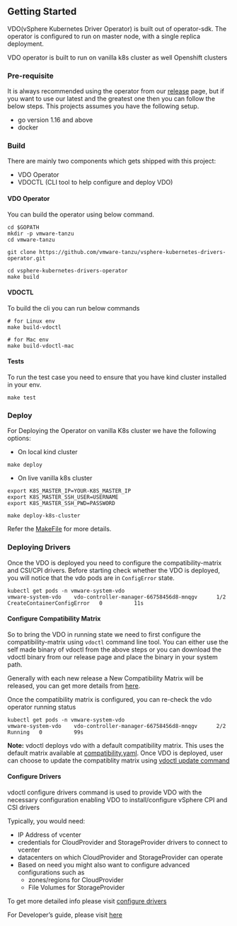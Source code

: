 ## Getting Started

VDO(vSphere Kubernetes Driver Operator) is built out of operator-sdk.
The operator is configured to run on master node, with a single replica deployment.

VDO operator is built to run on vanilla k8s cluster as well Openshift clusters


### Pre-requisite
It is always recommended using the operator from our [release](https://github.com/vmware-tanzu/vsphere-kubernetes-drivers-operator/releases) page, but if you want to use our
latest and the greatest one then you can follow the below steps. This projects assumes you have the following setup.
- go version 1.16 and above
- docker

### Build

There are mainly two components which gets shipped with this project:
- VDO Operator
- VDOCTL (CLI tool to help configure and deploy VDO)

#### VDO Operator
You can build the operator using below command.
```shell
cd $GOPATH
mkdir -p vmware-tanzu
cd vmware-tanzu

git clone https://github.com/vmware-tanzu/vsphere-kubernetes-drivers-operator.git

cd vsphere-kubernetes-drivers-operator
make build
```

#### VDOCTL
To build the cli you can run below commands
```shell
# for Linux env
make build-vdoctl

# for Mac env
make build-vdoctl-mac
```

#### Tests
To run the test case you need to ensure that you have kind cluster installed in your env.
```shell
make test
```

### Deploy
For Deploying the Operator on vanilla K8s cluster we have the following options:

- On local kind cluster
```shell
make deploy
```
- On live vanilla k8s cluster
```shell
export K8S_MASTER_IP=YOUR-K8S_MASTER_IP
export K8S_MASTER_SSH_USER=USERNAME
export K8S_MASTER_SSH_PWD=PASSWORD

make deploy-k8s-cluster
```

Refer the [MakeFile](../../Makefile) for more details.


### Deploying Drivers

Once the VDO is deployed you need to configure the compatibility-matrix
and CSI/CPI drivers.
Before starting check whether the VDO is deployed, you will notice that
the vdo pods are in `ConfigError` state.
```shell
kubectl get pods -n vmware-system-vdo
vmware-system-vdo    vdo-controller-manager-66758456d8-mnqgv      1/2     CreateContainerConfigError   0          11s
```

#### Configure Compatibility Matrix
So to bring the VDO in running state we need to first configure the
compatibility-matrix using `vdoctl` command line tool. You can either use the
self made binary of vdoctl from the above steps or you can download the
vdoctl binary from our release page and place the binary in your system path.


Generally with each new release a New Compatibility Matrix will be released,
you can get more details from [here](https://github.com/vmware-tanzu/vsphere-kubernetes-drivers-operator/releases).

Once the compatibility matrix is configured, you can re-check the vdo operator running status
```shell
kubectl get pods -n vmware-system-vdo
vmware-system-vdo    vdo-controller-manager-66758456d8-mnqgv      2/2     Running   0          99s
```

**Note:** vdoctl deploys vdo with a default compatibility matrix. This uses the default matrix available at [compatibility.yaml](https://github.com/vmware-tanzu/vsphere-kubernetes-drivers-operator/releases/). Once VDO is deployed, user can choose to update the compatiblity matrix using [vdoctl update command](../vdoctl/vdoctl_update_compatibility-matrix.md)

#### Configure Drivers
vdoctl configure drivers command is used to provide VDO with the necessary configuration enabling VDO to install/configure vSphere CPI and CSI drivers

Typically, you would need:

- IP Address of vcenter
- credentials for CloudProvider and StorageProvider drivers to connect to vcenter
- datacenters on which CloudProvider and StorageProvider can operate
- Based on need you might also want to configure advanced configurations such as
    - zones/regions for CloudProvider
    - File Volumes for StorageProvider


To get more detailed info please visit [configure drivers](configure_drivers.md)

For Developer’s guide, please visit [here](../developer-guide.md)

